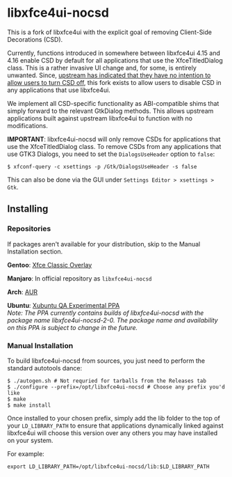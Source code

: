 libxfce4ui-nocsd
================
This is a fork of libxfce4ui with the explicit goal of removing Client-Side Decorations (CSD).

Currently, functions introduced in somewhere between libxfce4ui 4.15 and 4.16 enable
CSD by default for all applications that use the XfceTitledDialog class. This is a
rather invasive UI change and, for some, is entirely unwanted. Since,
[upstream has indicated that they have no intention to allow users to turn CSD off](https://gitlab.xfce.org/xfce/libxfce4ui/-/issues/14),
this fork exists to allow users to disable CSD in any applications that use libxfce4ui.

We implement all CSD-specific functionality as ABI-compatible shims that
simply forward to the relevant GtkDialog methods. This allows upstream applications
built against upstream libxfce4ui to function with no modifications.

**IMPORTANT**: libxfce4ui-nocsd will only remove CSDs for applications that use the XfceTitledDialog class. To remove CSDs from
any applications that use GTK3 Dialogs, you need to set the `DialogsUseHeader` option to `false`:

```
$ xfconf-query -c xsettings -p /Gtk/DialogsUseHeader -s false
```

This can also be done via the GUI under `Settings Editor > xsettings > Gtk`.

Installing
----------
### Repositories

If packages aren't available for your distribution, skip to the Manual Installation section.

**Gentoo**: [Xfce Classic Overlay](https://github.com/Xfce-Classic/gentoo-overlay)

**Manjaro**: In official repository as `libxfce4ui-nocsd`

**Arch**: [AUR](https://aur.archlinux.org/packages/libxfce4ui-nocsd/)

**Ubuntu**: [Xubuntu QA Experimental PPA](https://launchpad.net/~xubuntu-dev/+archive/ubuntu/experimental/)  
*Note: The PPA currently contains builds of libxfce4ui-nocsd with the package name
libxfce4ui-nocsd-2-0. The package name and availability on this PPA is subject to change in the future.*

### Manual Installation

To build libxfce4ui-nocsd from sources, you just need to perform the standard
autotools dance:
```
$ ./autogen.sh # Not requried for tarballs from the Releases tab
$ ./configure --prefix=/opt/libxfce4ui-nocsd # Choose any prefix you'd like
$ make
$ make install
```

Once installed to your chosen prefix, simply add the lib folder to the top of your `LD_LIBRARY_PATH` to ensure that applications dynamically linked against libxfce4ui
will choose this version over any others you may have installed on your system.

For example:
```
export LD_LIBRARY_PATH=/opt/libxfce4ui-nocsd/lib:$LD_LIBRARY_PATH
```
